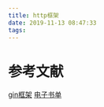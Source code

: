 ```yaml
---
title: http框架
date: 2019-11-13 08:47:33
tags:
---
```


# 参考文献
[gin框架](https://github.com/gin-gonic/gin)
[电子书单](https://github.com/EbookFoundation/free-programming-books/blob/master/free-programming-books-zh.md)